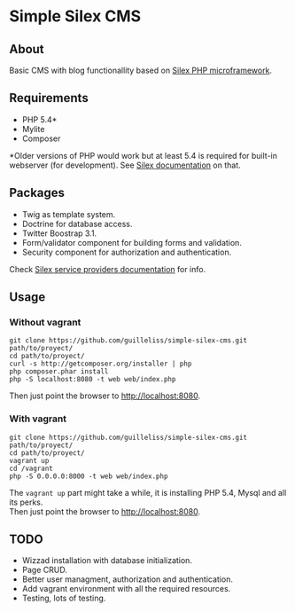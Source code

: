 # Simple Silex CMS

## About

Basic CMS with blog functionallity based on [Silex PHP microframework](http://silex.sensiolabs.org). 

## Requirements

* PHP 5.4*
* Mylite
* Composer

*Older versions of PHP would work but at least 5.4 is required for built-in webserver (for development). See [Silex documentation](http://silex.sensiolabs.org/doc/web_servers.html) on that.

## Packages

* Twig as template system.
* Doctrine for database access.
* Twitter Boostrap 3.1.
* Form/validator component for building forms and validation.
* Security component for authorization and authentication.

Check [Silex service providers documentation](http://silex.sensiolabs.org/documentation) for info.


## Usage

### Without vagrant

	git clone https://github.com/guilleliss/simple-silex-cms.git path/to/proyect/
	cd path/to/proyect/
	curl -s http://getcomposer.org/installer | php
	php composer.phar install
	php -S localhost:8080 -t web web/index.php

Then just point the browser to [http://localhost:8080](http://localhost:8080).

### With vagrant

	git clone https://github.com/guilleliss/simple-silex-cms.git path/to/proyect/
	cd path/to/proyect/
	vagrant up
	cd /vagrant
	php -S 0.0.0.0:8000 -t web web/index.php

The ``vagrant up`` part might take a while, it is installing PHP 5.4, Mysql and all its perks.  
Then just point the browser to [http://localhost:8080](http://localhost:8080).

## TODO

* Wizzad installation with database initialization.
* Page CRUD.
* Better user managment, authorization and authentication.
* Add vagrant environment with all the required resources.
* Testing, lots of testing.
